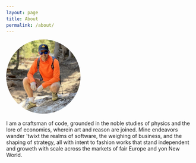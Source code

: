 ```yaml
---
layout: page
title: About
permalink: /about/
---
```



<img src="/resources/images/yuri-profile.jpg" alt="Yurii Chukhrai Profile Picture" style="width: 200px; border-radius: 50%;">

I am a craftsman of code, grounded in the noble studies of physics and the lore of economics, wherein art and reason are 
joined. Mine endeavors wander 'twixt the realms of software, the weighing of business, and the shaping of strategy, 
all with intent to fashion works that stand independent and groweth with scale across the markets of fair Europe and 
yon New World.

